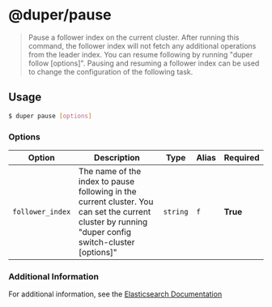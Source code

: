 # @duper/pause

> Pause a follower index on the current cluster. After running this command, the follower index will not fetch any additional operations from the leader index. You can resume following by running "duper follow [options]". Pausing and resuming a follower index can be used to change the configuration of the following task.

## Usage

```sh
$ duper pause [options]
```

### Options

| Option | Description | Type | Alias | Required |
| -------- | ----------- | ------- | ------ | ------- |
| `follower_index` | The name of the index to pause following in the current cluster. You can set the current cluster by running "duper config switch-cluster [options]" | `string` | `f` | **True** |

### Additional Information

For additional information, see the [Elasticsearch Documentation](https://www.elastic.co/guide/en/elasticsearch/reference/current/ccr-post-pause-follow.html)
